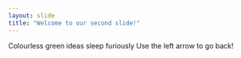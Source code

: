 ```yaml
---
layout: slide
title: "Welcome to our second slide!"
---
```

Colourless green ideas sleep furiously
Use the left arrow to go back!
